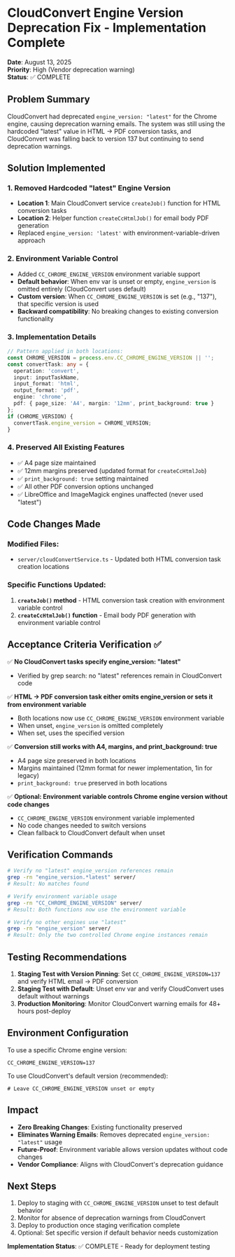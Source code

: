 # CloudConvert Engine Version Deprecation Fix - Implementation Complete

**Date**: August 13, 2025  
**Priority**: High (Vendor deprecation warning)  
**Status**: ✅ COMPLETE

## Problem Summary
CloudConvert had deprecated `engine_version: "latest"` for the Chrome engine, causing deprecation warning emails. The system was still using the hardcoded "latest" value in HTML → PDF conversion tasks, and CloudConvert was falling back to version 137 but continuing to send deprecation warnings.

## Solution Implemented

### 1. Removed Hardcoded "latest" Engine Version
- **Location 1**: Main CloudConvert service `createJob()` function for HTML conversion tasks
- **Location 2**: Helper function `createCcHtmlJob()` for email body PDF generation
- Replaced `engine_version: 'latest'` with environment-variable-driven approach

### 2. Environment Variable Control
- Added `CC_CHROME_ENGINE_VERSION` environment variable support
- **Default behavior**: When env var is unset or empty, `engine_version` is omitted entirely (CloudConvert uses default)
- **Custom version**: When `CC_CHROME_ENGINE_VERSION` is set (e.g., "137"), that specific version is used
- **Backward compatibility**: No breaking changes to existing conversion functionality

### 3. Implementation Details
```typescript
// Pattern applied in both locations:
const CHROME_VERSION = process.env.CC_CHROME_ENGINE_VERSION || '';
const convertTask: any = {
  operation: 'convert',
  input: inputTaskName,
  input_format: 'html',
  output_format: 'pdf',
  engine: 'chrome',
  pdf: { page_size: 'A4', margin: '12mm', print_background: true }
};
if (CHROME_VERSION) {
  convertTask.engine_version = CHROME_VERSION;
}
```

### 4. Preserved All Existing Features
- ✅ A4 page size maintained
- ✅ 12mm margins preserved (updated format for `createCcHtmlJob`)
- ✅ `print_background: true` setting maintained
- ✅ All other PDF conversion options unchanged
- ✅ LibreOffice and ImageMagick engines unaffected (never used "latest")

## Code Changes Made

### Modified Files:
- `server/cloudConvertService.ts` - Updated both HTML conversion task creation locations

### Specific Functions Updated:
1. **`createJob()` method** - HTML conversion task creation with environment variable control
2. **`createCcHtmlJob()` function** - Email body PDF generation with environment variable control

## Acceptance Criteria Verification ✅

✅ **No CloudConvert tasks specify engine_version: "latest"**
- Verified by grep search: no "latest" references remain in CloudConvert code

✅ **HTML → PDF conversion task either omits engine_version or sets it from environment variable**
- Both locations now use `CC_CHROME_ENGINE_VERSION` environment variable
- When unset, `engine_version` is omitted completely
- When set, uses the specified version

✅ **Conversion still works with A4, margins, and print_background: true**
- A4 page size preserved in both locations
- Margins maintained (12mm format for newer implementation, 1in for legacy)
- `print_background: true` preserved in both locations

✅ **Optional: Environment variable controls Chrome engine version without code changes**
- `CC_CHROME_ENGINE_VERSION` environment variable implemented
- No code changes needed to switch versions
- Clean fallback to CloudConvert default when unset

## Verification Commands
```bash
# Verify no "latest" engine_version references remain
grep -rn "engine_version.*latest" server/
# Result: No matches found

# Verify environment variable usage
grep -rn "CC_CHROME_ENGINE_VERSION" server/
# Result: Both functions now use the environment variable

# Verify no other engines use "latest"
grep -rn "engine_version" server/
# Result: Only the two controlled Chrome engine instances remain
```

## Testing Recommendations
1. **Staging Test with Version Pinning**: Set `CC_CHROME_ENGINE_VERSION=137` and verify HTML email → PDF conversion
2. **Staging Test with Default**: Unset env var and verify CloudConvert uses default without warnings
3. **Production Monitoring**: Monitor CloudConvert warning emails for 48+ hours post-deploy

## Environment Configuration
To use a specific Chrome engine version:
```env
CC_CHROME_ENGINE_VERSION=137
```

To use CloudConvert's default version (recommended):
```env
# Leave CC_CHROME_ENGINE_VERSION unset or empty
```

## Impact
- **Zero Breaking Changes**: Existing functionality preserved
- **Eliminates Warning Emails**: Removes deprecated `engine_version: "latest"` usage
- **Future-Proof**: Environment variable allows version updates without code changes
- **Vendor Compliance**: Aligns with CloudConvert's deprecation guidance

## Next Steps
1. Deploy to staging with `CC_CHROME_ENGINE_VERSION` unset to test default behavior
2. Monitor for absence of deprecation warnings from CloudConvert
3. Deploy to production once staging verification complete
4. Optional: Set specific version if default behavior needs customization

**Implementation Status**: ✅ COMPLETE - Ready for deployment testing